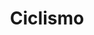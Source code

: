 ﻿---
title: "Ciclismo"
permalink: periodes_709.html
layout: periode
sidebar: periodes
pares:
  - -4:
    title: "Deportes"

fills:
jocsPrincipals:
  - title: "Leader 1"
    bggId: 36708
    dataInici: 
    dataFi: 

  - title: "El Tour"
    bggId: 26821
    dataInici: 
    dataFi: 

  - title: "Breakaway Rider"
    bggId: 923
    dataInici: 
    dataFi: 

jocsEscenaris:
  - title: "Bisikle"
    bggId: 55165
    dataInici: 
    dataFi: 

jocsEpoca:
jocsEpocaEscenaris:
---
